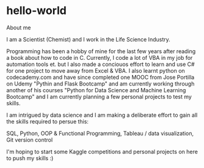 # hello-world
About me

I am a Scientist (Chemist) and I work in the Life Science Industry.

Programming has been a hobby of mine for the last few years after reading a book about how to code in C. Currently, I code a lot of VBA in my job for automation tools et. but I also made a conciouos effort to learn and use C# for one project to move away from Excel & VBA. I also learnt python on codecademy.com and have since completed one MOOC from Jose Portilla on Udemy "Pythin and Flask Bootcamp" and am currently working through another of his courses "Python for Data Science and Machine Learning Bootcamp" and I am currently planning a few personal projects to test my skills.

I am intrigued by data science and I am making a deliberate effort to gain all the skills required to persue this:

SQL,
Python,
OOP & Functional Programming,
Tableau / data visualization,
Git version control

I'm hoping to start some Kaggle competitions and personal projects on here to push my skills :)
